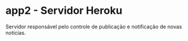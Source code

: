 # app2 - Servidor Heroku
Servidor responsável pelo controle de publicação e notificação de novas noticias.
